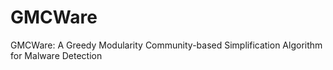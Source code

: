 # GMCWare
GMCWare: A Greedy Modularity Community-based Simplification Algorithm for Malware Detection
